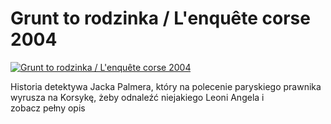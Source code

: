 Grunt to rodzinka / L'enquête corse 2004 
=============
[![Grunt to rodzinka / L'enquête corse 2004 ](http://vidos.pl/images/player.gif)](http://vidos.pl/grunt-to-rodzinka-l-enqute-corse-2004)

 Historia detektywa Jacka Palmera, który na polecenie paryskiego prawnika wyrusza na Korsykę, żeby odnaleźć niejakiego Leoni Angela i zobacz pełny opis
